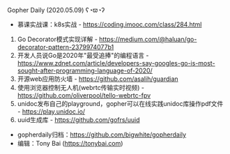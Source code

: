 Gopher Daily (2020.05.09) ʕ◔ϖ◔ʔ

* 慕课实战课：k8s实战 - https://coding.imooc.com/class/284.html

1. Go Decorator模式实现详解 - https://medium.com/@haluan/go-decorator-pattern-2379974077b1
2. 开发人员说Go是2020年"最受追捧"的编程语言 - https://www.zdnet.com/article/developers-say-googles-go-is-most-sought-after-programming-language-of-2020/
3. 开源web应用防火墙 - https://github.com/asalih/guardian
4. 使用浏览器控制无人机(webrtc传输实时视频) - https://github.com/oliverpool/tello-webrtc-fpv
5. unidoc发布自己的playground，gopher可以在线实践unidoc库操作pdf文件 - https://play.unidoc.io/
6. uuid生成库 - https://github.com/gofrs/uuid

* gopherdaily归档：https://github.com/bigwhite/gopherdaily
* 编辑：Tony Bai (https://tonybai.com)
